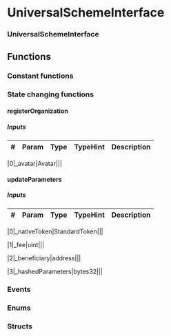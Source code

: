 

















# UniversalSchemeInterface

### UniversalSchemeInterface




## Functions




### Constant functions








### State changing functions



#### registerOrganization





##### Inputs



|#  |Param|Type|TypeHint|Description|
|---|-----|----|--------|-----------|


|0|_avatar|Avatar|||






#### updateParameters





##### Inputs



|#  |Param|Type|TypeHint|Description|
|---|-----|----|--------|-----------|


|0|_nativeToken|StandardToken|||


|1|_fee|uint|||


|2|_beneficiary|address|||


|3|_hashedParameters|bytes32|||












### Events







### Enums







### Structs


